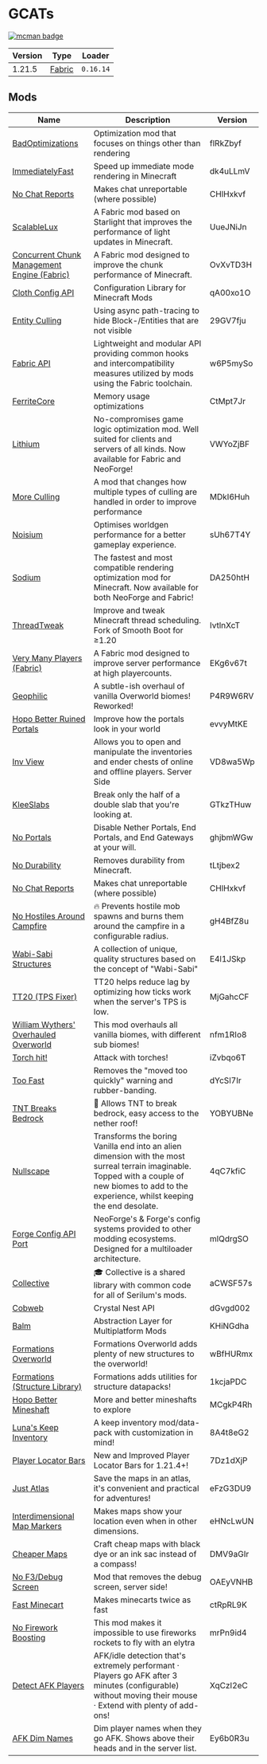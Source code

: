 # GCATs

[![mcman badge](https://img.shields.io/badge/uses-mcman-purple?logo=github)](https://github.com/ParadigmMC/mcman)

<!-- run 'mcman md' to update! -->

<!--start:mcman-server-->
| Version | Type                            | Loader    |
| ------- | ------------------------------- | --------- |
| 1.21.5  | [Fabric](https://fabricmc.net/) | `0.16.14` |
<!--end:mcman-server-->

## Mods

<!--start:mcman-addons-->
| Name                                                                                   | Description                                                                                                                                                                                       | Version  |
| -------------------------------------------------------------------------------------- | ------------------------------------------------------------------------------------------------------------------------------------------------------------------------------------------------- | -------- |
| [BadOptimizations](https://modrinth.com/mod/badoptimizations)                          | Optimization mod that focuses on things other than rendering                                                                                                                                      | flRkZbyf |
| [ImmediatelyFast](https://modrinth.com/mod/immediatelyfast)                            | Speed up immediate mode rendering in Minecraft                                                                                                                                                    | dk4uLLmV |
| [No Chat Reports](https://modrinth.com/mod/no-chat-reports)                            | Makes chat unreportable (where possible)                                                                                                                                                          | CHlHxkvf |
| [ScalableLux](https://modrinth.com/mod/scalablelux)                                    | A Fabric mod based on Starlight that improves the performance of light updates in Minecraft.                                                                                                      | UueJNiJn |
| [Concurrent Chunk Management Engine (Fabric)](https://modrinth.com/mod/c2me-fabric)    | A Fabric mod designed to improve the chunk performance of Minecraft.                                                                                                                              | OvXvTD3H |
| [Cloth Config API](https://modrinth.com/mod/cloth-config)                              | Configuration Library for Minecraft Mods                                                                                                                                                          | qA00xo1O |
| [Entity Culling](https://modrinth.com/mod/entityculling)                               | Using async path-tracing to hide Block-/Entities that are not visible                                                                                                                             | 29GV7fju |
| [Fabric API](https://modrinth.com/mod/fabric-api)                                      | Lightweight and modular API providing common hooks and intercompatibility measures utilized by mods using the Fabric toolchain.                                                                   | w6P5mySo |
| [FerriteCore](https://modrinth.com/mod/ferrite-core)                                   | Memory usage optimizations                                                                                                                                                                        | CtMpt7Jr |
| [Lithium](https://modrinth.com/mod/lithium)                                            | No-compromises game logic optimization mod. Well suited for clients and servers of all kinds. Now available for Fabric and NeoForge!                                                              | VWYoZjBF |
| [More Culling](https://modrinth.com/mod/moreculling)                                   | A mod that changes how multiple types of culling are handled in order to improve performance                                                                                                      | MDkI6Huh |
| [Noisium](https://modrinth.com/mod/noisium)                                            | Optimises worldgen performance for a better gameplay experience.                                                                                                                                  | sUh67T4Y |
| [Sodium](https://modrinth.com/mod/sodium)                                              | The fastest and most compatible rendering optimization mod for Minecraft. Now available for both NeoForge and Fabric!                                                                             | DA250htH |
| [ThreadTweak](https://modrinth.com/mod/threadtweak)                                    | Improve and tweak Minecraft thread scheduling. Fork of Smooth Boot for ≥1.20                                                                                                                      | IvtlnXcT |
| [Very Many Players (Fabric)](https://modrinth.com/mod/vmp-fabric)                      | A Fabric mod designed to improve server performance at high playercounts.                                                                                                                         | EKg6v67t |
| [Geophilic](https://modrinth.com/mod/geophilic)                                        | A subtle-ish overhaul of vanilla Overworld biomes! Reworked!                                                                                                                                      | P4R9W6RV |
| [Hopo Better Ruined Portals](https://modrinth.com/mod/hopo-better-ruined-portals)      | Improve how the portals look in your world                                                                                                                                                        | evvyMtKE |
| [Inv View](https://modrinth.com/mod/invview)                                           | Allows you to open and manipulate the inventories and ender chests of online and offline players. Server Side                                                                                     | VD8wa5Wp |
| [KleeSlabs](https://modrinth.com/mod/kleeslabs)                                        | Break only the half of a double slab that you're looking at.                                                                                                                                      | GTkzTHuw |
| [No Portals](https://modrinth.com/mod/no-portals)                                      | Disable Nether Portals, End Portals, and End Gateways at your will.                                                                                                                               | ghjbmWGw |
| [No Durability](https://modrinth.com/mod/nodurability)                                 | Removes durability from Minecraft.                                                                                                                                                                | tLtjbex2 |
| [No Chat Reports](https://modrinth.com/mod/no-chat-reports)                            | Makes chat unreportable (where possible)                                                                                                                                                          | CHlHxkvf |
| [No Hostiles Around Campfire](https://modrinth.com/mod/no-hostiles-around-campfire)    | 🔥 Prevents hostile mob spawns and burns them around the campfire in a configurable radius.                                                                                                        | gH4BfZ8u |
| [Wabi-Sabi Structures](https://modrinth.com/mod/wabi-sabi-structures)                  | A collection of unique, quality structures based on the concept of "Wabi-Sabi"                                                                                                                    | E4l1JSkp |
| [TT20 (TPS Fixer)](https://modrinth.com/mod/tt20)                                      | TT20 helps reduce lag by optimizing how ticks work when the server's TPS is low.                                                                                                                  | MjGahcCF |
| [William Wythers' Overhauled Overworld](https://modrinth.com/mod/wwoo)                 | This mod overhauls all vanilla biomes, with different sub biomes!                                                                                                                                 | nfm1RIo8 |
| [Torch hit!](https://modrinth.com/mod/torch-hit)                                       | Attack with torches!                                                                                                                                                                              | iZvbqo6T |
| [Too Fast](https://modrinth.com/mod/too-fast)                                          | Removes the "moved too quickly" warning and rubber-banding.                                                                                                                                       | dYcSl7Ir |
| [TNT Breaks Bedrock](https://modrinth.com/mod/tnt-breaks-bedrock)                      | 🧨 Allows TNT to break bedrock, easy access to the nether roof!                                                                                                                                    | YOBYUBNe |
| [Nullscape](https://modrinth.com/mod/nullscape)                                        | Transforms the boring Vanilla end into an alien dimension with the most surreal terrain imaginable. Topped with a couple of new biomes to add to the experience, whilst keeping the end desolate. | 4qC7kfiC |
| [Forge Config API Port](https://modrinth.com/mod/forge-config-api-port)                | NeoForge's & Forge's config systems provided to other modding ecosystems. Designed for a multiloader architecture.                                                                                | mlQdrgSO |
| [Collective](https://modrinth.com/mod/collective)                                      | 🎓 Collective is a shared library with common code for all of Serilum's mods.                                                                                                                      | aCWSF57s |
| [Cobweb](https://modrinth.com/mod/cobweb)                                              | Crystal Nest API                                                                                                                                                                                  | dGvgd002 |
| [Balm](https://modrinth.com/mod/balm)                                                  | Abstraction Layer for Multiplatform Mods                                                                                                                                                          | KHiNGdha |
| [Formations Overworld](https://modrinth.com/mod/formations-overworld)                  | Formations Overworld adds plenty of new structures to the overworld!                                                                                                                              | wBfHURmx |
| [Formations (Structure Library)](https://modrinth.com/mod/formations)                  | Formations adds utilities for structure datapacks!                                                                                                                                                | 1kcjaPDC |
| [Hopo Better Mineshaft](https://modrinth.com/mod/hopo-better-mineshaft)                | More and better mineshafts to explore                                                                                                                                                             | MCgkP4Rh |
| [Luna's Keep Inventory](https://modrinth.com/mod/lunas-keep-inventory)                 | A keep inventory mod/data-pack with customization in mind!                                                                                                                                        | 8A4t8eG2 |
| [Player Locator Bars](https://modrinth.com/mod/player-locator-bars)                    | New and Improved Player Locator Bars for 1.21.4+!                                                                                                                                                 | 7Dz1dXjP |
| [Just Atlas](https://modrinth.com/mod/just-atlas)                                      | Save the maps in an atlas, it's convenient and practical for adventures!                                                                                                                          | eFzG3DU9 |
| [ Interdimensional Map Markers](https://modrinth.com/mod/interdimensional-map-markers) | Makes maps show your location even when in other dimensions.                                                                                                                                      | eHNcLwUN |
| [Cheaper Maps](https://modrinth.com/mod/cheaper-maps)                                  | Craft cheap maps with black dye or an ink sac instead of a compass!                                                                                                                               | DMV9aGIr |
| [No F3/Debug Screen](https://modrinth.com/mod/no-debug-screen)                         | Mod that removes the debug screen, server side!                                                                                                                                                   | OAEyVNHB |
| [Fast Minecart](https://modrinth.com/mod/fast-minecart)                                | Makes minecarts twice as fast                                                                                                                                                                     | ctRpRL9K |
| [No Firework Boosting](https://modrinth.com/mod/no-firework-boosting)                  | This mod makes it impossible to use fireworks rockets to fly with an elytra                                                                                                                       | mrPn9id4 |
| [Detect AFK Players](https://modrinth.com/mod/detect-afk)                              | AFK/idle detection that's extremely performant · Players go AFK after 3 minutes (configurable) without moving their mouse · Extend with plenty of add-ons!                                        | XqCzI2eC |
| [AFK Dim Names](https://modrinth.com/mod/afk-dim-names)                                | Dim player names when they go AFK. Shows above their heads and in the server list.                                                                                                                | Ey6b0R3u |
<!--end:mcman-addons-->

